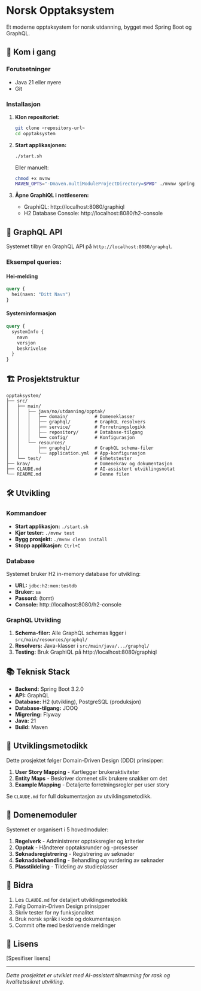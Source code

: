 # Norsk Opptaksystem

Et moderne opptaksystem for norsk utdanning, bygget med Spring Boot og GraphQL.

## 🚀 Kom i gang

### Forutsetninger
- Java 21 eller nyere
- Git

### Installasjon

1. **Klon repositoriet:**
   ```bash
   git clone <repository-url>
   cd opptaksystem
   ```

2. **Start applikasjonen:**
   ```bash
   ./start.sh
   ```
   
   Eller manuelt:
   ```bash
   chmod +x mvnw
   MAVEN_OPTS="-Dmaven.multiModuleProjectDirectory=$PWD" ./mvnw spring-boot:run
   ```

3. **Åpne GraphiQL i nettleseren:**
   - GraphiQL: http://localhost:8080/graphiql
   - H2 Database Console: http://localhost:8080/h2-console

## 📡 GraphQL API

Systemet tilbyr en GraphQL API på `http://localhost:8080/graphql`.

### Eksempel queries:

#### Hei-melding
```graphql
query {
  hei(navn: "Ditt Navn")
}
```

#### Systeminformasjon
```graphql
query {
  systemInfo {
    navn
    versjon
    beskrivelse
  }
}
```

## 🏗️ Prosjektstruktur

```
opptaksystem/
├── src/
│   ├── main/
│   │   ├── java/no/utdanning/opptak/
│   │   │   ├── domain/          # Domeneklasser
│   │   │   ├── graphql/         # GraphQL resolvers
│   │   │   ├── service/         # Forretningslogikk
│   │   │   ├── repository/      # Database-tilgang
│   │   │   └── config/          # Konfigurasjon
│   │   └── resources/
│   │       ├── graphql/         # GraphQL schema-filer
│   │       └── application.yml  # App-konfigurasjon
│   └── test/                    # Enhetstester
├── krav/                        # Domenekrav og dokumentasjon
├── CLAUDE.md                    # AI-assistert utviklingsnotat
└── README.md                    # Denne filen
```

## 🛠️ Utvikling

### Kommandoer

- **Start applikasjon:** `./start.sh`
- **Kjør tester:** `./mvnw test`
- **Bygg prosjekt:** `./mvnw clean install`
- **Stopp applikasjon:** `Ctrl+C`

### Database

Systemet bruker H2 in-memory database for utvikling:
- **URL:** `jdbc:h2:mem:testdb`
- **Bruker:** `sa`
- **Passord:** (tomt)
- **Console:** http://localhost:8080/h2-console

### GraphQL Utvikling

1. **Schema-filer:** Alle GraphQL schemas ligger i `src/main/resources/graphql/`
2. **Resolvers:** Java-klasser i `src/main/java/.../graphql/`
3. **Testing:** Bruk GraphiQL på http://localhost:8080/graphiql

## 📚 Teknisk Stack

- **Backend:** Spring Boot 3.2.0
- **API:** GraphQL
- **Database:** H2 (utvikling), PostgreSQL (produksjon)
- **Database-tilgang:** JOOQ
- **Migrering:** Flyway
- **Java:** 21
- **Build:** Maven

## 🎯 Utviklingsmetodikk

Dette prosjektet følger Domain-Driven Design (DDD) prinsipper:

1. **User Story Mapping** - Kartlegger brukeraktiviteter
2. **Entity Maps** - Beskriver domenet slik brukere snakker om det  
3. **Example Mapping** - Detaljerte forretningsregler per user story

Se `CLAUDE.md` for full dokumentasjon av utviklingsmetodikk.

## 🏢 Domenemoduler

Systemet er organisert i 5 hovedmoduler:

1. **Regelverk** - Administrerer opptaksregler og kriterier
2. **Opptak** - Håndterer opptaksrunder og -prosesser
3. **Søknadsregistrering** - Registrering av søknader
4. **Søknadsbehandling** - Behandling og vurdering av søknader
5. **Plasstildeling** - Tildeling av studieplasser

## 🤝 Bidra

1. Les `CLAUDE.md` for detaljert utviklingsmetodikk
2. Følg Domain-Driven Design prinsipper
3. Skriv tester for ny funksjonalitet
4. Bruk norsk språk i kode og dokumentasjon
5. Commit ofte med beskrivende meldinger

## 📄 Lisens

[Spesifiser lisens]

---

*Dette prosjektet er utviklet med AI-assistert tilnærming for rask og kvalitetssikret utvikling.*